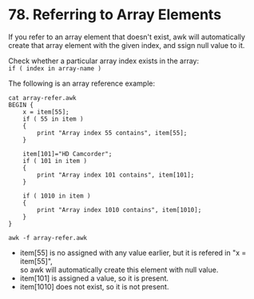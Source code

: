 # 78. Referring to Array Elements

If you refer to an array element that doesn't exist, awk will automatically  
create that array element with the given index, and ssign null value to it.

Check whether a particular array index exists in the array:  
`if ( index in array-name )`

The following is an array reference example:
```
cat array-refer.awk
BEGIN {
    x = item[55];
    if ( 55 in item )
    {
        print "Array index 55 contains", item[55];
    }

    item[101]="HD Camcorder";
    if ( 101 in item )
    {
        print "Array index 101 contains", item[101];
    }

    if ( 1010 in item )
    {
        print "Array index 1010 contains", item[1010];
    }
}

awk -f array-refer.awk
```

- item[55] is no assigned with any value earlier, but it is refered in "x = item[55]",  
so awk will automatically create this element with null value.
- item[101] is assigned a value, so it is present.
- item[1010] does not exist, so it is not present.
